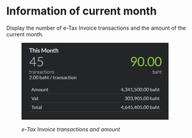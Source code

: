 # Information of current month

Display the number of e-Tax Invoice transactions and the amount of the current month.

<figure><img src="../../.gitbook/assets/image (29).png" alt=""><figcaption><p><em>e-Tax Invoice transactions and amount</em></p></figcaption></figure>
